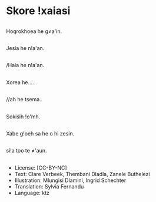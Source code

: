 # Skore !xaiasi

##
Hoqrokhoea he g≠a'in.

##
Jesia he n!a'an.

##
/Haia he n!a'an.

##
Xorea he....

##
//ah he tsema.

##
Sokisih !o'mh.

##
Xabe g!oeh sa he o hi zesin.

##
si!a too te ≠'aun.

##
* License: [CC-BY-NC]
* Text: Clare Verbeek, Thembani Dladla, Zanele Buthelezi
* Illustration: Mlungisi Dlamini, Ingrid Schechter
* Translation: Sylvia Fernandu
* Language: ktz
